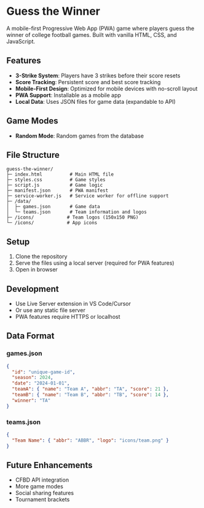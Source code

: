# Guess the Winner

A mobile-first Progressive Web App (PWA) game where players guess the winner of college football games. Built with vanilla HTML, CSS, and JavaScript.

## Features

- **3-Strike System**: Players have 3 strikes before their score resets
- **Score Tracking**: Persistent score and best score tracking
- **Mobile-First Design**: Optimized for mobile devices with no-scroll layout
- **PWA Support**: Installable as a mobile app
- **Local Data**: Uses JSON files for game data (expandable to API)

## Game Modes

- **Random Mode**: Random games from the database

## File Structure

```
guess-the-winner/
├─ index.html          # Main HTML file
├─ styles.css          # Game styles
├─ script.js           # Game logic
├─ manifest.json       # PWA manifest
├─ service-worker.js   # Service worker for offline support
├─ /data/
│  ├─ games.json       # Game data
│  └─ teams.json       # Team information and logos
├─ /icons/            # Team logos (150x150 PNG)
└─ /icons/            # App icons
```

## Setup

1. Clone the repository
2. Serve the files using a local server (required for PWA features)
3. Open in browser

## Development

- Use Live Server extension in VS Code/Cursor
- Or use any static file server
- PWA features require HTTPS or localhost

## Data Format

### games.json
```json
{
  "id": "unique-game-id",
  "season": 2024,
  "date": "2024-01-01",
  "teamA": { "name": "Team A", "abbr": "TA", "score": 21 },
  "teamB": { "name": "Team B", "abbr": "TB", "score": 14 },
  "winner": "TA"
}
```

### teams.json
```json
{
  "Team Name": { "abbr": "ABBR", "logo": "icons/team.png" }
}
```

## Future Enhancements

- CFBD API integration
- More game modes
- Social sharing features
- Tournament brackets